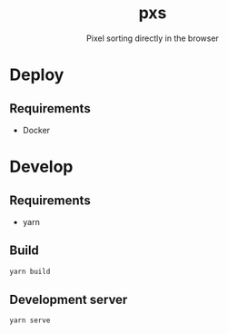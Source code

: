 <div align="center">
  <h1>pxs</h1>
  <p>Pixel sorting directly in the browser</p>
</div>

# Deploy

## Requirements

-   Docker

# Develop

## Requirements

-   yarn

## Build

```bash
yarn build
```

## Development server

```bash
yarn serve
```
